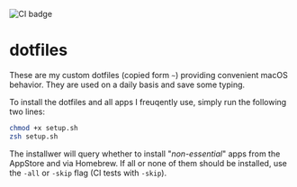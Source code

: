 ![CI badge](https://github.com/muxelmann/dotfiles/actions/workflows/blank.yml/badge.svg)

# dotfiles

These are my custom dotfiles (copied form `~`) providing convenient macOS behavior. They are used on a daily basis and save some typing.

To install the dotfiles and all apps I freuqently use, simply run the following two lines:

```bash
chmod +x setup.sh
zsh setup.sh
```

The installwer will query whether to install "_non-essential_" apps from the AppStore and via Homebrew. If all or none of them should be installed, use the `-all` or `-skip` flag (CI tests with `-skip`).
